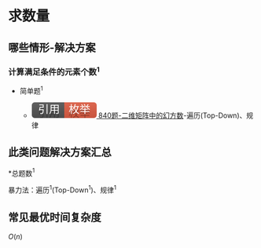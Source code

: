 # 求数量

## 哪些情形-解决方案

### 计算满足条件的元素个数$^1$

+ 简单题$^1$

  + [![[引用][枚举]](/figures/Ref-Enumerate.svg) 840题-二维矩阵中的幻方数](/枚举/840-MagicSquaresInGrid.md)-遍历(Top-Down)、规律

## 此类问题解决方案汇总

\*总题数$^1$

暴力法：遍历$^1$(Top-Down$^1$)、规律$^1$

## 常见最优时间复杂度

$O(n)$
